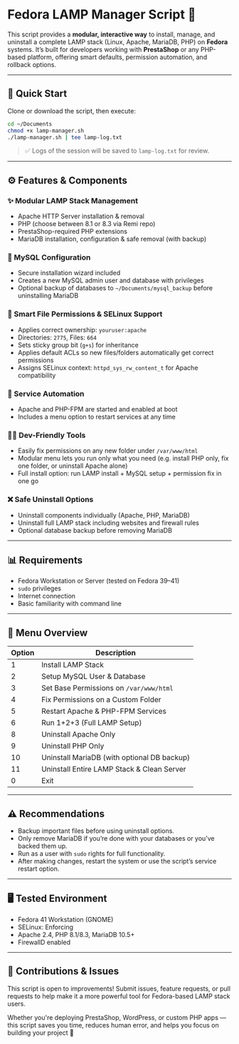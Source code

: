 # Fedora LAMP Manager Script 🚀

This script provides a **modular, interactive way** to install, manage, and uninstall a complete LAMP stack (Linux, Apache, MariaDB, PHP) on **Fedora** systems. It’s built for developers working with **PrestaShop** or any PHP-based platform, offering smart defaults, permission automation, and rollback options.

---

## 🚩 Quick Start

Clone or download the script, then execute:

```bash
cd ~/Documents
chmod +x lamp-manager.sh
./lamp-manager.sh | tee lamp-log.txt
```

> ✅ Logs of the session will be saved to `lamp-log.txt` for review.

---

## ⚙️ Features & Components

### ✨ Modular LAMP Stack Management
- Apache HTTP Server installation & removal
- PHP (choose between 8.1 or 8.3 via Remi repo)
- PrestaShop-required PHP extensions
- MariaDB installation, configuration & safe removal (with backup)

### 🔐 MySQL Configuration
- Secure installation wizard included
- Creates a new MySQL admin user and database with privileges
- Optional backup of databases to `~/Documents/mysql_backup` before uninstalling MariaDB

### 🔧 Smart File Permissions & SELinux Support
- Applies correct ownership: `youruser:apache`
- Directories: `2775`, Files: `664`
- Sets sticky group bit (`g+s`) for inheritance
- Applies default ACLs so new files/folders automatically get correct permissions
- Assigns SELinux context: `httpd_sys_rw_content_t` for Apache compatibility

### 🔄 Service Automation
- Apache and PHP-FPM are started and enabled at boot
- Includes a menu option to restart services at any time

### 👨‍💻 Dev-Friendly Tools
- Easily fix permissions on any new folder under `/var/www/html`
- Modular menu lets you run only what you need (e.g. install PHP only, fix one folder, or uninstall Apache alone)
- Full install option: run LAMP install + MySQL setup + permission fix in one go

### ❌ Safe Uninstall Options
- Uninstall components individually (Apache, PHP, MariaDB)
- Uninstall full LAMP stack including websites and firewall rules
- Optional database backup before removing MariaDB

---

## 📊 Requirements

- Fedora Workstation or Server (tested on Fedora 39–41)
- `sudo` privileges
- Internet connection
- Basic familiarity with command line

---

## 🔢 Menu Overview

| Option | Description                                   |
|--------|-----------------------------------------------|
| 1      | Install LAMP Stack                            |
| 2      | Setup MySQL User & Database                   |
| 3      | Set Base Permissions on `/var/www/html`       |
| 4      | Fix Permissions on a Custom Folder            |
| 5      | Restart Apache & PHP-FPM Services             |
| 6      | Run 1+2+3 (Full LAMP Setup)                   |
| 8      | Uninstall Apache Only                         |
| 9      | Uninstall PHP Only                            |
| 10     | Uninstall MariaDB (with optional DB backup)   |
| 11     | Uninstall Entire LAMP Stack & Clean Server    |
| 0      | Exit                                           |

---

## ⚠️ Recommendations

- Backup important files before using uninstall options.
- Only remove MariaDB if you’re done with your databases or you’ve backed them up.
- Run as a user with `sudo` rights for full functionality.
- After making changes, restart the system or use the script’s service restart option.

---

## 🖥️ Tested Environment

- Fedora 41 Workstation (GNOME)
- SELinux: Enforcing
- Apache 2.4, PHP 8.1/8.3, MariaDB 10.5+
- FirewallD enabled

---

## 🤝 Contributions & Issues

This script is open to improvements! Submit issues, feature requests, or pull requests to help make it a more powerful tool for Fedora-based LAMP stack users.

Whether you're deploying PrestaShop, WordPress, or custom PHP apps — this script saves you time, reduces human error, and helps you focus on building your project 🚀
